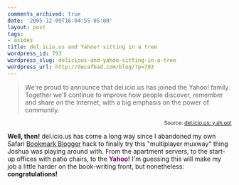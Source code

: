 ```yaml
---
comments_archived: true
date: '2005-12-09T16:04:55-05:00'
layout: post
tags:
- asides
title: del.icio.us and Yahoo! sitting in a tree
wordpress_id: 793
wordpress_slug: delicious-and-yahoo-sitting-in-a-tree
wordpress_url: http://decafbad.com/blog/?p=793
---
```

<blockquote cite="http://blog.del.icio.us/blog/2005/12/yahoo.html">We're proud to announce that del.icio.us has joined the Yahoo! family.  Together we'll continue to improve how people discover, remember and share on the Internet, with a big emphasis on the power of community.</blockquote>
<small style="text-align:right; display:block">Source: <a href="http://blog.del.icio.us/blog/2005/12/yahoo.html">del.icio.us: y.ah.oo!</a></small>

**Well, then!**  del.icio.us has come a long way since I abandoned my own Safari [Bookmark Blogger][bb] hack to finally try this "multiplayer muxway" thing Joshua was playing around with.  From the apartment servers, to the start-up offices with patio chairs, to the <span style="color: purple; font-weight: bold">Yahoo!</span>  I'm guessing this will make my job a little harder on the book-writing front, but nonetheless: **congratulations!**

[bb]: http://decafbad.com/blog/2003/02/04/ooodoh
